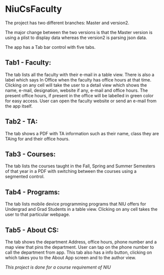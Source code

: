 # NiuCsFaculty

The project has two different branches: Master and version2.

The major change between the two versions is that the Master version is using a plist to display data whereas the version2 is parsing json data.

The app has a Tab bar control with five tabs.

## Tab1 - Faculty:
The tab lists all the faculty with their e-mail in a table view. There is also a label which says In Office when the faculty has office hours at that time. Clicking on any cell will take the user to a detail view which shows the name, e-mail, designation, website if any, e-mail and office hours. The present office hours, if present in the office will be labelled in green color for easy access. User can open the faculty website or send an e-mail from the app itself.

## Tab2 - TA:
The tab shows a PDF with TA information such as their name, class they are TAing for and their office hours.

## Tab3 - Courses:
The tab lists the courses taught in the Fall, Spring and Summer Semesters of that year in a PDF with switching between the courses using a segmented control.

## Tab4 - Programs:
The tab lists mobile device programming programs that NIU offers for Undergrad and Grad Students in a table view. Clicking on any cell takes the user to that particular webpage.

## Tab5 - About CS:
The tab shows the department Address, office hours, phone number and a map view that pins the department. User can tap on the phone number to call the department from app. This tab also has a info button, clicking on which takes you to the About App screen and to the author view.



_This project is done for a course requirement of NIU_
